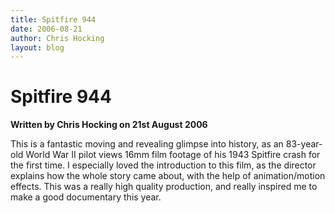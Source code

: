 ```yaml
---
title: Spitfire 944
date: 2006-08-21
author: Chris Hocking
layout: blog
---
```

# Spitfire 944

**Written by Chris Hocking on 21st August 2006**

This is a fantastic moving and revealing glimpse into history, as an 83-year-old World War II pilot views 16mm film footage of his 1943 Spitfire crash for the first time. I especially loved the introduction to this film, as the director explains how the whole story came about, with the help of animation/motion effects. This was a really high quality production, and really inspired me to make a good documentary this year.